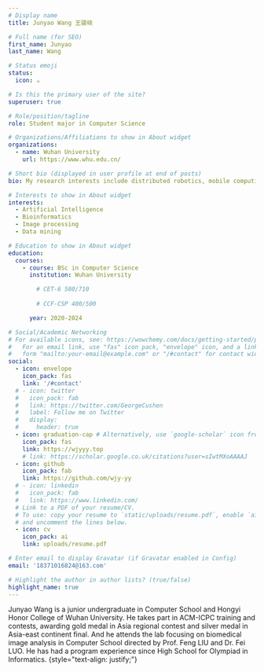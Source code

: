 ```yaml
---
# Display name
title: Junyao Wang 王骏峣

# Full name (for SEO)
first_name: Junyao
last_name: Wang

# Status emoji
status:
  icon: ☕️

# Is this the primary user of the site?
superuser: true

# Role/position/tagline
role: Student major in Computer Science

# Organizations/Affiliations to show in About widget
organizations:
  - name: Wuhan University
    url: https://www.whu.edu.cn/

# Short bio (displayed in user profile at end of posts)
bio: My research interests include distributed robotics, mobile computing and programmable matter.

# Interests to show in About widget
interests:
  - Artificial Intelligence
  - Bioinformatics
  - Image processing
  - Data mining

# Education to show in About widget
education:
  courses:
    - course: BSc in Computer Science
      institution: Wuhan University

        # CET-6 580/710
        
        # CCF-CSP 400/500

      year: 2020-2024

# Social/Academic Networking
# For available icons, see: https://wowchemy.com/docs/getting-started/page-builder/#icons
#   For an email link, use "fas" icon pack, "envelope" icon, and a link in the
#   form "mailto:your-email@example.com" or "/#contact" for contact widget.
social:
  - icon: envelope
    icon_pack: fas
    link: '/#contact'
  # - icon: twitter
  #   icon_pack: fab
  #   link: https://twitter.com/GeorgeCushen
  #   label: Follow me on Twitter
  #   display:
  #     header: true
  - icon: graduation-cap # Alternatively, use `google-scholar` icon from `ai` icon pack
    icon_pack: fas
    link: https://wjyyy.top
    # link: https://scholar.google.co.uk/citations?user=sIwtMXoAAAAJ
  - icon: github
    icon_pack: fab
    link: https://github.com/wjy-yy
  # - icon: linkedin
  #   icon_pack: fab
  #   link: https://www.linkedin.com/
  # Link to a PDF of your resume/CV.
  # To use: copy your resume to `static/uploads/resume.pdf`, enable `ai` icons in `params.yaml`,
  # and uncomment the lines below.
  - icon: cv
    icon_pack: ai
    link: uploads/resume.pdf

# Enter email to display Gravatar (if Gravatar enabled in Config)
email: '18371016824@163.com'

# Highlight the author in author lists? (true/false)
highlight_name: true
---
```


Junyao Wang is a junior undergraduate in Computer School and Hongyi Honor College of Wuhan University. He takes part in ACM-ICPC training and contests, awarding gold medal in Asia regional contest and silver medal in Asia-east continent final. And he attends the lab focusing on biomedical image analysis in Computer School directed by Prof. Feng LIU and Dr. Fei LUO. He has had a program experience since High School for Olympiad in Informatics.
{style="text-align: justify;"}
